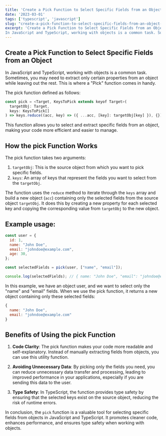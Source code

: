 ```yaml
---
title: 'Create a Pick Function to Select Specific Fields from an Object with TypeScript'
date: '2023-03-01'
tags: ['typescript', 'javascript']
slug: "create-a-pick-function-to-select-specific-fields-from-an-object-with-typescript"
excerpt: 'Create a Pick Function to Select Specific Fields from an Object
In JavaScript and TypeScript, working with objects is a common task. Sometimes, you may need to extract only certain properties from an object while leaving out the rest. This is where a "Pick" function comes in handy.'
---
```


## Create a Pick Function to Select Specific Fields from an Object

In JavaScript and TypeScript, working with objects is a common task. Sometimes, you may need to extract only certain properties from an object while leaving out the rest. This is where a "Pick" function comes in handy.

The pick function defined as follows:

```js
const pick = <Target, KeysToPick extends keyof Target>(
  targetObj: Target,
  keys: KeysToPick[]
) => keys.reduce((acc, key) => ({ ...acc, [key]: targetObj[key] }), {})

```

This function allows you to select and extract specific fields from an object, making your code more efficient and easier to manage.

## How the pick Function Works
The pick function takes two arguments:
1. `targetObj`: This is the source object from which you want to pick specific fields.
2. `keys`: An array of keys that represent the fields you want to select from the `targetObj`.

The function uses the `reduce` method to iterate through the `keys` array and build a new object (`acc`) containing only the selected fields from the source object `targetObj`. It does this by creating a new property for each selected key and copying the corresponding value from `targetObj` to the new object.

## Example usage:
```js
const user = {
  id: 1,
  name: "John Doe",
  email: "johndoe@example.com",
  age: 30,
};

const selectedFields = pick(user, ["name", "email"]);

console.log(selectedFields); // { name: "John Doe", "email": "johndoe@example.com" }
```

In this example, we have an object user, and we want to select only the "name" and "email" fields. When we use the pick function, it returns a new object containing only these selected fields:

```javascript
{
  name: "John Doe",
  email: "johndoe@example.com"
}
```

## Benefits of Using the pick Function
1. **Code Clarity**: The pick function makes your code more readable and self-explanatory. Instead of manually extracting fields from objects, you can use this utility function.

2. **Avoiding Unnecessary Data**: By picking only the fields you need, you can reduce unnecessary data transfer and processing, leading to improved performance in your applications, especially if you are sending this data to the user.

3. **Type Safety**: In TypeScript, the function provides type safety by ensuring that the selected keys exist on the source object, reducing the risk of runtime errors.

In conclusion, the `pick` function is a valuable tool for selecting specific fields from objects in JavaScript and TypeScript. It promotes cleaner code, enhances performance, and ensures type safety when working with objects.
